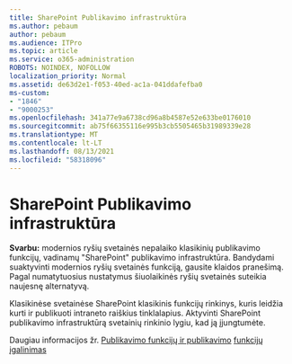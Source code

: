 ```yaml
---
title: SharePoint Publikavimo infrastruktūra
ms.author: pebaum
author: pebaum
ms.audience: ITPro
ms.topic: article
ms.service: o365-administration
ROBOTS: NOINDEX, NOFOLLOW
localization_priority: Normal
ms.assetid: de63d2e1-f053-40ed-ac1a-041ddafefba0
ms-custom:
- "1846"
- "9000253"
ms.openlocfilehash: 341a77e9a6738cd96a8b4587e52e633be0176010
ms.sourcegitcommit: ab75f66355116e995b3cb5505465b31989339e28
ms.translationtype: MT
ms.contentlocale: lt-LT
ms.lasthandoff: 08/13/2021
ms.locfileid: "58318096"
---
```

# <a name="sharepoint-publishing-infrastructure"></a>SharePoint Publikavimo infrastruktūra

**Svarbu:** modernios ryšių svetainės nepalaiko klasikinių publikavimo funkcijų, vadinamų "SharePoint" publikavimo infrastruktūra. Bandydami suaktyvinti modernios ryšių svetainės funkciją, gausite klaidos pranešimą. Pagal numatytuosius nustatymus šiuolaikinės ryšių svetainės suteikia naujesnę alternatyvą.

Klasikinėse svetainėse SharePoint klasikinis funkcijų rinkinys, kuris leidžia kurti ir publikuoti intraneto raiškius tinklalapius. Aktyvinti SharePoint publikavimo infrastruktūrą svetainių rinkinio lygiu, kad ją įjungtumėte.

Daugiau informacijos žr. [Publikavimo funkcijų ir publikavimo](https://support.office.com/article/Enable-publishing-features-479677A6-8B33-4AC7-907D-071C1C7E4518) [funkcijų įgalinimas](https://support.office.com/article/Features-enabled-in-a-SharePoint-Online-publishing-site-3AB3810C-3C2C-4361-9D0E-0CBE666EA0B0?wt.mc_id=O365_Portal_MMaven#__toc336865553)
